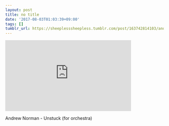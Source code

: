 ```yaml
---
layout: post
title: no title
date: '2017-08-03T01:03:39+09:00'
tags: []
tumblr_url: https://sheeplesssheepless.tumblr.com/post/163742814103/andrew-norman-unstuck-for-orchestra
---
```

<iframe width="400" height="225" id="youtube_iframe" src="https://www.youtube.com/embed/GpD12RxRuK4?feature=oembed&amp;enablejsapi=1&amp;origin=https://safe.txmblr.com&amp;wmode=opaque" frameborder="0" allow="accelerometer; autoplay; encrypted-media; gyroscope; picture-in-picture" allowfullscreen></iframe>  

Andrew Norman - Unstuck (for orchestra)


